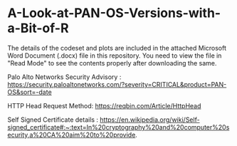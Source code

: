 # A-Look-at-PAN-OS-Versions-with-a-Bit-of-R

The details of the codeset and plots are included in the attached Microsoft Word Document (.docx) file in this repository. 
You need to view the file in "Read Mode" to see the contents properly after downloading the same.

Palo Alto Networks Security Advisory : https://security.paloaltonetworks.com/?severity=CRITICAL&product=PAN-OS&sort=-date

HTTP Head Request Method: https://reqbin.com/Article/HttpHead

Self Signed Certificate details : https://en.wikipedia.org/wiki/Self-signed_certificate#:~:text=In%20cryptography%20and%20computer%20security,a%20CA%20aim%20to%20provide.
